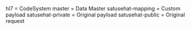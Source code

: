 hl7 = CodeSystem
master = Data Master
satusehat-mapping = Custom payload
satusehat-private = Original payload
satusehat-public = Original request
